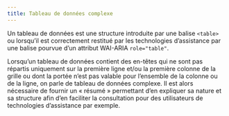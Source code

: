 ```yaml
---
title: Tableau de données complexe 
---
```


Un tableau de données est une structure introduite par une balise `<table>` ou
lorsqu’il est correctement restitué par les technologies d’assistance par une
balise pourvue d’un attribut WAI-ARIA `role="table"`.

Lorsqu’un tableau de données contient des en-têtes qui ne sont pas répartis
uniquement sur la première ligne et/ou la première colonne de la grille ou
dont la portée n’est pas valable pour l’ensemble de la colonne ou de la ligne,
on parle de tableau de données complexe. Il est alors nécessaire de fournir un
« résumé » permettant d’en expliquer sa nature et sa structure afin d’en
faciliter la consultation pour des utilisateurs de technologies d’assistance
par exemple.


